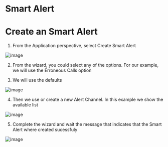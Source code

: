 # Smart Alert



Create an Smart Alert
=

1. From the Application perspective, select Create Smart Alert

![image](https://github.com/user-attachments/assets/8e3b56db-5be9-447e-a874-6489ec032f35)

2. From the wizard, you could select any of the options. For our example, we will use the Erroneous Calls option

3. We will use the defaults

![image](https://github.com/user-attachments/assets/b2602f6f-daa6-4b23-bef2-0da0ff1ec581)

4. Then we use or create a new Alert Channel. In this example we show the available list

![image](https://github.com/user-attachments/assets/9b95673f-f13a-470b-ae0f-ad632823d09e)

5. Complete the wizard and wait the message that indicates that the Smart Alert where created sucessfuly

![image](https://github.com/user-attachments/assets/c3f4aaed-0ab6-4d02-8719-068a44035855)



 

 









